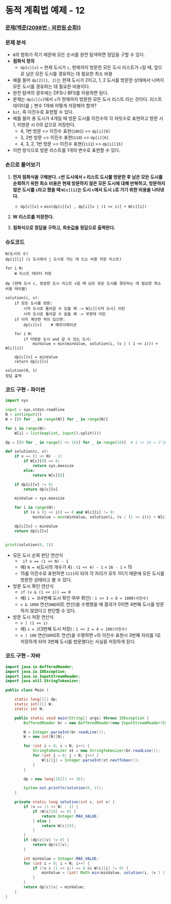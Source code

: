 # 동적 계획법 예제 - 12

### [문제(백준(2098번 - 외판원 순회))](https://www.acmicpc.net/problem/2098)

### 문제 분석
- `N`의 범위가 작기 때문에 모든 순서를 완전 탐색하면 정답을 구할 수 있다.
- **점화식 정의**
  - `dp[c][v]` = 현재 도시가 `c`, 현재까지 방문한 모든 도시 리스트가 `v`일 때, 앞으로 남은 모든 도시를 경유하는 데 필요한 최소 비용
- 예를 들어 `dp[2][1, 2]`는 현재 도시가 2이고, 1, 2 도시를 방문한 상태에서 나머지 모든 도시를 경유하는 데 필요한 비용이다.
- 완전 탐색의 경우에는 DFS나 BFS를 이용하면 된다.
- 문제는 `dp[c][v]`에서 `v`가 현재까지 방문한 모든 도시 리스트 라는 것이다. 리스트 데이터를 `j` 변수 1개에 어떻게 저장해야 할까?
- `bit`, 즉 이진수로 표현할 수 있다.
- 예를 들어 총 도시가 4개일 때 방문 도시를 이진수의 각 자릿수로 표현하고 방문 시 1, 미방문 시 0의 값으로 저장한다.
  - 4, 1번 방문 => 이진수 표현(`1001`) => `dp[i][9]`
  - 3, 2번 방문 => 이진수 표현(`110`) => `dp[i][6]`
  - 4, 3, 2, 1번 방문 => 이진수 표현(`1111`) => `dp[i][15]`
- 이런 방식으로 방문 리스트를 1개의 변수로 표현할 수 있다.

### 손으로 풀어보기
1. **먼저 점화식을 구해본다. `c`번 도시에서 `v` 리스트 도시를 방문한 후 남은 모든 도시를 순회하기 위한 최소 비용은 현재 방문하지 않은 모든 도시에 대해 반복하고, 방문하지 않은 도시를 
    `i`라고 했을 때 `W[c][i]`는 도시 `c`에서 도시 `i`로 가기 위한 비용을 나타낸다.**
   - `dp[c][v]` = `min(dp[c][v] , dp[i][v | (1 << i)] + W[c][i])`

2. **W 리스트를 저장한다.**
3. **점화식으로 정답을 구하고, 최솟값을 정답으로 출력한다.**

### 슈도코드
```text
N(도시의 수)
dp[i][j] (i 도시에서 j 도시로 가는 데 드는 비용 저장 리스트)

for i N:
    W 리스트 데이터 저장

dp (현재 도시 c, 방문한 도시 리스트 v일 때 남은 모든 도시를 경유하는 데 필요한 최소 비용 테이블)

solution(c, v):
    if 모든 도시를 방문:
        시작 도시로 돌아갈 수 있을 때 -> W[c][시작 도시] 리턴
        시작 도시로 돌아갈 수 없을 때 -> 무한대 리턴
    if 이미 계산한 적이 있으면:
        dp[c][v]    # 메모이제이션
    
    for i N:
        if 미방문 도시 and 갈 수 있는 도시:
            minValue = min(minValue, solution(i, (v | ( 1 << i))) + W[c][i])
    
    dp[c][v] = minValue
    return dp[c][v]

solution(0, 1)
정답 출력
```

### 코드 구현 - 파이썬
```python
import sys

input = sys.stdin.readline
N = int(input())
W = [[0 for _ in range(N)] for _ in range(N)]

for i in range(N):
    W[i] = list(map(int, input().split()))

dp = [[0 for _ in range(1 << 16)] for _ in range(16)]  # 1 << 16 = 2^16

def solution(c, v):
    if v == (1 << N) - 1:
        if W[c][0] == 0:
            return sys.maxsize
        else:
            return W[c][0]

    if dp[c][v] != 0:
        return dp[c][v]

    minValue = sys.maxsize

    for i in range(N):
        if (v & (1 << i)) == 0 and W[c][i] != 0:
            minValue = min(minValue, solution(i, (v | (1 << i))) + W[c][i])

    dp[c][v] = minValue
    return dp[c][v]


print(solution(0, 1))
```
- 모든 도시 순회 판단 연산식
  - ` if v == (1 << N) - 1`
  - 예) `N = 4`(도시의 개수가 4) : `(1 << 4) - 1` = `16 - 1` = 15
  - 15를 이진수로 표현하면 `1111`이 되어 각 자리가 모두 1이기 때문에 모든 도시를 방문한 상태라고 볼 수 있다.
- 방문 도시 확인 연산식
  - `if (v & (1 << i)) == 0`
  - 예) `i = 3`(4번째 도시 확인 여부 확인) : `1 << 3 = 8 = 1000(이진수)`
  - `v & 1000` 연산(`AND`비트 연산)을 수행했을 때 결과가 0이면 4번째 도시를 방문하지 않았다고 판단할 수 있다.
- 방문 도시 저장 연산식
  - `v | (1 << i)`
  - 예) `i = 2`(3번째 도시 저장) : `1 << 2 = 4 = 100(이진수)`
  - `v | 100` 연산(`OR`비트 연산)을 수행하면 `v`의 이진수 표현시 3번째 자리를 1로 저장하게 되어 3번째 도시를 방문했다는 사실을 저장하게 된다.


### 코드 구현 - 자바
```java
import java.io.BufferedReader;
import java.io.IOException;
import java.io.InputStreamReader;
import java.util.StringTokenizer;

public class Main {

    static long[][] dp;
    static int[][] W;
    static int N;

    public static void main(String[] args) throws IOException {
        BufferedReader br = new BufferedReader(new InputStreamReader(System.in));

        N = Integer.parseInt(br.readLine());
        W = new int[N][N];

        for (int i = 0; i < N; i++) {
            StringTokenizer st = new StringTokenizer(br.readLine());
            for (int j = 0; j < N; j++) {
                W[i][j] = Integer.parseInt(st.nextToken());
            }
        }

        dp = new long[16][1 << 16];

        System.out.println(solution(0, 1));
    }

    private static long solution(int c, int v) {
        if (v == (1 << N) - 1) {
            if (W[c][0] == 0) {
                return Integer.MAX_VALUE;
            } else {
                return W[c][0];
            }
        }
        if (dp[c][v] != 0) {
            return dp[c][v];
        }

        int minValue = Integer.MAX_VALUE;
        for (int i = 0; i < N; i++) {
            if ((v & (1 << i)) == 0 && W[c][i] != 0) {
                minValue = (int) Math.min(minValue, solution(i, (v | (1 << i))) + W[c][i]);
            }
        }
        return dp[c][v] = minValue;
    }
}
```